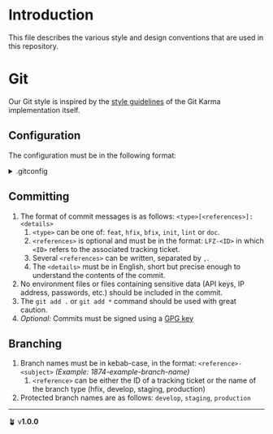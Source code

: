# Introduction

This file describes the various style and design conventions that are used in this repository.

# Git

Our Git style is inspired by the [style guidelines](http://karma-runner.github.io/6.4/dev/git-commit-msg.html) of the Git Karma implementation itself.

## Configuration
The configuration must be in the following format:

<details>
  <summary>.gitconfig</summary>

```
[user]
    name = <YOUR_NAME>
    email = <YOUR_EMAIL>
    username = <YOUR_USERNAME>
	signingkey = <YOUR_GPG_SIGNING_KEY>
[gpg]
	program = <YOUR_GPG_PROGRAM_PATH>
[core]
    autocrlf = input
    longpaths = true
	editor = code --wait
	pager = cat
	excludesfile = ~/.gitignore_global
	whitespace = -trailing-space
[commit]
    verbose = true
	gpgsign = true
[push]
    default = simple
    autoSetupRemote = true
[pull]
    rebase = true
[fetch]
	prune = true
[diff]
    ignoreSubmodules = dirty
	colorMoved = zebra
[color]
    ui = auto
    branch = auto
    diff = auto
    interactive = auto
    status = auto
[alias]
    br = branch
    i = init
    fl = flow
    c = commit
    cm = commit -m
    co = checkout
    ft = fetch
    rb = rebase
    rs = reset
    rv = revert
    st = status
    fta = fetch --all
    ps = push
    pl = pull
    pla = pull --all
    l = "log -16 --color=always --all --topo-order --pretty='%Cred%h%Creset -%C(yellow)%d%Creset %s %Cgreen(%cr) %C(bold blue)<%an>%Creset' --abbrev-commit --date=relative"
	lo = log --oneline
	sw = switch
	d = diff
    amend = commit --amend --no-edit
	untrack = rm --cache --
[filter "lfs"]
    clean = git-lfs clean -- %f
    smudge = git-lfs smudge -- %f
    process = git-lfs filter-process
    required = true
[help]
    autocorrect = 10
[tag]
  sort = version:refname
```
</details>

## Committing

1. The format of commit messages is as follows: `<type>[<references>]: <details>`
	1. `<type>` can be one of: `feat`, `hfix`, `bfix`, `init`, `lint` or `doc`.
	1. `<references>` is optional and must be in the format: `LFZ-<ID>` in which `<ID>` refers to the associated tracking ticket.
	1. Several `<references>` can be written, separated by `,`.
	1. The `<details>` must be in English, short but precise enough to understand the contents of the commit.
1. No environment files or files containing sensitive data (API keys, IP address, passwords, etc.) should be included in the commit.
1. The `git add .` or `git add *` command should be used with great caution.
1. *Optional:* Commits must be signed using a [GPG key](https://docs.gitlab.com/ee/user/project/repository/signed_commits/gpg.html)

## Branching

1. Branch names must be in kebab-case, in the format: `<reference>-<subject>`
*(Example: 1874-example-branch-name)*
	1. `<reference>` can be either the ID of a tracking ticket or the name of the branch type (hfix, develop, staging, production)
1. Protected branch names are as follows: `develop`,  `staging`, `production`

---

🪴 v**1.0.0**